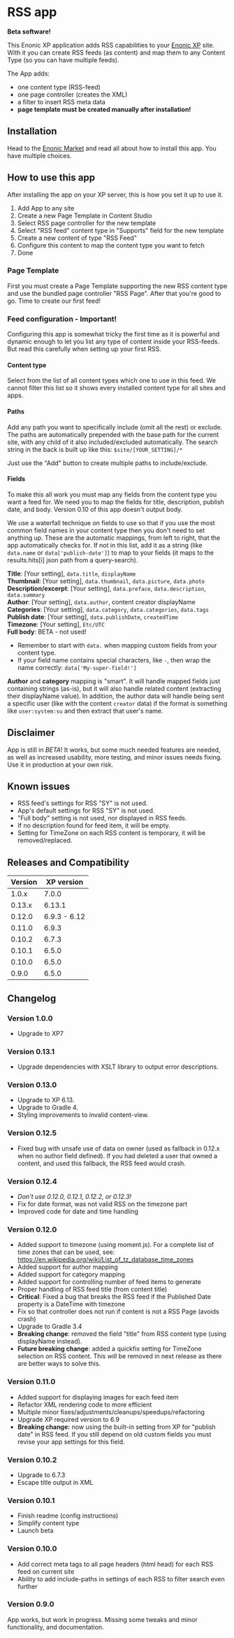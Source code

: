 # RSS app

**Beta software!**

This Enonic XP application adds RSS capabilities to your [Enonic XP](https://github.com/enonic/xp) site. With it you can create RSS feeds (as content) and map them to any Content Type (so you can have multiple feeds).

The App adds:

- one content type (RSS-feed)
- one page controller (creates the XML)
- a filter to insert RSS meta data
- **page template must be created manually after installation!**

## Installation

Head to the [Enonic Market](https://market.enonic.com/vendors/enonic/com.enonic.app.rss) and read all about how to install this app. You have multiple choices.

## How to use this app

After installing the app on your XP server, this is how you set it up to use it.

1. Add App to any site
2. Create a new Page Template in Content Studio
3. Select RSS page controller for the new template
4. Select "RSS feed" content type in "Supports" field for the new template
5. Create a new content of type "RSS Feed"
6. Configure this content to map the content type you want to fetch
7. Done

### Page Template

First you must create a Page Template supporting the new RSS content type and use the bundled page controller "RSS Page". After that you're good to go. Time to create our first feed!

### Feed configuration - Important!

Configuring this app is somewhat tricky the first time as it is powerful and dynamic enough to let you list any type of content inside your RSS-feeds. But read this carefully when setting up your first RSS.

#### Content type

Select from the list of all content types which one to use in this feed. We cannot filter this list so it shows every installed content type for all sites and apps.

#### Paths

Add any path you want to specifically include (omit all the rest) or exclude. The paths are automatically prepended with the base path for the current site, with any child of it also included/excluded automatically. The search string in the back is built up like this: `$site/[YOUR_SETTING]/*`

Just use the "Add" button to create multiple paths to include/exclude.

#### Fields

To make this all work you must map any fields from the content type you want a feed for. We need you to map the fields for title, description, publish date, and body. Version 0.10 of this app doesn't output body.

We use a waterfall technique on fields to use so that if you use the most common field names in your content type then you don't need to set anything up. These are the automatic mappings, from left to right, that the app automatically checks for. If not in this list, add it as a string (like `data.name` or `data['publish-date']`) to map to your fields (it maps to the results.hits[i] json path from a query-search).

**Title**: [Your setting], `data.title`, `displayName`  
**Thumbnail**: [Your setting], `data.thumbnail`, `data.picture`, `data.photo`  
**Description/excerpt**: [Your setting], `data.preface`, `data.description`, `data.summary`  
**Author**: [Your setting], `data.author`, content creator displayName  
**Categories**: [Your setting], `data.category`, `data.categories`, `data.tags`  
**Publish date**: [Your setting], `data.publishDate`, `createdTime`  
**Timezone**: [Your setting], `Etc/UTC`  
**Full body**: BETA - not used!

- Remember to start with `data.` when mapping custom fields from your content type.
- If your field name contains special characters, like `-`, then wrap the name correctly: `data['My-super-field!']`

**Author** and **category** mapping is "smart". It will handle mapped fields just containing strings (as-is), but it will also handle related content (extracting their displayName value). In addition, the author data will handle being sent a specific user (like with the content `creator` data) if the format is something like `user:system:su` and then extract that user's name.

## Disclaimer

App is still in _BETA_! It works, but some much needed features are needed, as well as increased usability, more testing, and minor issues needs fixing. Use it in production at your own risk.

## Known issues

- RSS feed's settings for RSS "SY" is not used.
- App's default settings for RSS "SY" is not used.
- "Full body" setting is not used, nor displayed in RSS feeds.
- If no description found for feed item, it will be empty.
- Setting for TimeZone on each RSS content is temporary, it will be removed/replaced.

## Releases and Compatibility

| Version | XP version   |
| ------- | ------------ |
| 1.0.x  | 7.0.0       |
| 0.13.x  | 6.13.1       |
| 0.12.0  | 6.9.3 - 6.12 |
| 0.11.0  | 6.9.3        |
| 0.10.2  | 6.7.3        |
| 0.10.1  | 6.5.0        |
| 0.10.0  | 6.5.0        |
| 0.9.0   | 6.5.0        |

## Changelog

### Version 1.0.0

- Upgrade to XP7

### Version 0.13.1

- Upgrade dependencies with XSLT library to output error descriptions.

### Version 0.13.0

- Upgrade to XP 6.13.
- Upgrade to Gradle 4.
- Styling improvements to invalid content-view.

### Version 0.12.5

- Fixed bug with unsafe use of data on owner (used as fallback in 0.12.x when no author field defined). If you had deleted a user that owned a content, and used this fallback, the RSS feed would crash.

### Version 0.12.4

- _Don't use 0.12.0, 0.12.1, 0.12.2, or 0.12.3!_
- Fix for date format, was not valid RSS on the timezone part
- Improved code for date and time handling

### Version 0.12.0

- Added support to timezone (using moment.js). For a complete list of time zones that can be used, see:
  https://en.wikipedia.org/wiki/List_of_tz_database_time_zones
- Added support for author mapping
- Added support for category mapping
- Added support for controlling number of feed items to generate
- Proper handling of RSS feed title (from content title)
- **Critical**: Fixed a bug that breaks the RSS feed if the Published Date property is a DateTime with timezone
- Fix so that controller does not run if content is not a RSS Page (avoids crash)
- Upgrade to Gradle 3.4
- **Breaking change**: removed the field "title" from RSS content type (using displayName instead).
- **Future breaking change**: added a quickfix setting for TimeZone selection on RSS content. This _will_ be removed in next release as there are better ways to solve this.

### Version 0.11.0

- Added support for displaying images for each feed item
- Refactor XML rendering code to more efficient
- Multiple minor fixes/adjustments/cleanups/speedups/refactoring
- Upgrade XP required version to 6.9
- **Breaking change:** now using the built-in setting from XP for "publish date" in RSS feed. If you still depend on old custom fields you must revise your app settings for this field.

### Version 0.10.2

- Upgrade to 6.7.3
- Escape title output in XML

### Version 0.10.1

- Finish readme (config instructions)
- Simplify content type
- Launch beta

### Version 0.10.0

- Add correct meta tags to all page headers (html head) for each RSS feed on current site
- Ability to add include-paths in settings of each RSS to filter search even further

### Version 0.9.0

App works, but work in progress. Missing some tweaks and minor functionality, and documentation.

